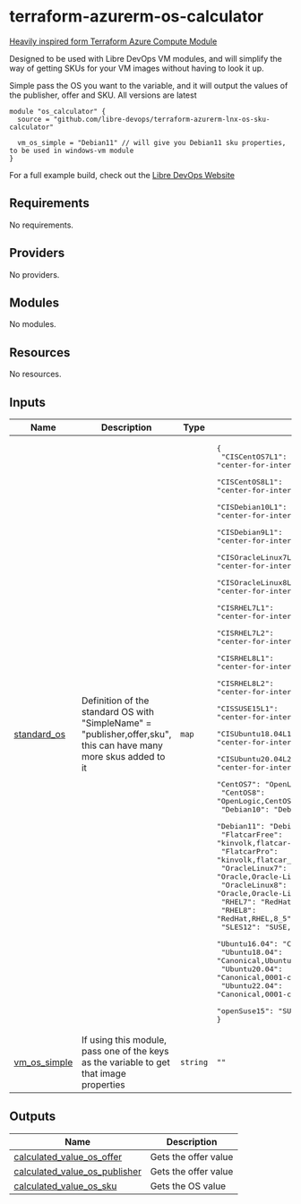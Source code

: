 # terraform-azurerm-os-calculator
[Heavily inspired form Terraform Azure Compute Module](https://github.com/Azure/terraform-azurerm-compute)

Designed to be used with Libre DevOps VM modules, and will simplify the way of getting SKUs for your VM images without having to look it up.

Simple pass the OS you want to the variable, and it will output the values of the publisher, offer and SKU.  All versions are latest

```hcl
module "os_calculator" {
  source = "github.com/libre-devops/terraform-azurerm-lnx-os-sku-calculator"

  vm_os_simple = "Debian11" // will give you Debian11 sku properties, to be used in windows-vm module
}
```

For a full example build, check out the [Libre DevOps Website](https://www.libredevops.org/quickstart/utils/terraform/using-lbdo-tf-modules-example.html)

## Requirements

No requirements.

## Providers

No providers.

## Modules

No modules.

## Resources

No resources.

## Inputs

| Name | Description | Type | Default | Required |
|------|-------------|------|---------|:--------:|
| <a name="input_standard_os"></a> [standard\_os](#input\_standard\_os) | Definition of the standard OS with "SimpleName" = "publisher,offer,sku", this can have many more skus added to it | `map` | <pre>{<br>  "CISCentOS7L1": "center-for-internet-security-inc,cis-centos-7-v2-1-1-l1,cis-centos7-l1",<br>  "CISCentOS8L1": "center-for-internet-security-inc,cis-centos-8-l1,cis-centos8-l1",<br>  "CISDebian10L1": "center-for-internet-security-inc,cis-debian-linux-10-l1,cis-debian10-l1",<br>  "CISDebian9L1": "center-for-internet-security-inc,cis-debian-linux-9-l1,cis-debian9-l1",<br>  "CISOracleLinux7L1": "center-for-internet-security-inc,cis-oracle-linux-7-v2-0-0-l1,cis-oracle7-l1-for-cis",<br>  "CISOracleLinux8L1": "center-for-internet-security-inc,cis-oracle-linux-8-l1,cis-oracle8-l1",<br>  "CISRHEL7L1": "center-for-internet-security-inc,cis-rhel-7-v2-2-0-l1,cis-rhel7-l1",<br>  "CISRHEL7L2": "center-for-internet-security-inc,cis-rhel-7-l2,cis-rhel7-l2",<br>  "CISRHEL8L1": "center-for-internet-security-inc,cis-rhel-8-l1,cis-rhel8-l1",<br>  "CISRHEL8L2": "center-for-internet-security-inc,cis-rhel-8-l2,cis-rhel8-l2",<br>  "CISSUSE15L1": "center-for-internet-security-inc,cis-suse15-l1,cis-suse15-l1",<br>  "CISUbuntu18.04L1": "center-for-internet-security-inc,cis-ubuntu-linux-1804-l1,cis-ubuntu1804-l1",<br>  "CISUbuntu20.04L2": "center-for-internet-security-inc,cis-ubuntu-linux-2004-l1,cis-ubuntu2004-l1",<br>  "CentOS7": "OpenLogic,CentOS,7_8",<br>  "CentOS8": "OpenLogic,CentOS,8_5",<br>  "Debian10": "Debian,debian-10,10",<br>  "Debian11": "Debian,debian-11,11",<br>  "FlatcarFree": "kinvolk,flatcar-container-linux-free,stable",<br>  "FlatcarPro": "kinvolk,flatcar_pro,stable",<br>  "OracleLinux7": "Oracle,Oracle-Linux,ol79",<br>  "OracleLinux8": "Oracle,Oracle-Linux,ol82",<br>  "RHEL7": "RedHat,RHEL,7_9",<br>  "RHEL8": "RedHat,RHEL,8_5",<br>  "SLES12": "SUSE,SLES,12-sp4-gen2",<br>  "Ubuntu16.04": "Canonical,UbuntuServer,16.04-LTS",<br>  "Ubuntu18.04": "Canonical,UbuntuServer,18.04-LTS",<br>  "Ubuntu20.04": "Canonical,0001-com-ubuntu-server-focal,20_04-lts",<br>  "Ubuntu22.04": "Canonical,0001-com-ubuntu-server-jammy-daily,22_04-daily-lts",<br>  "openSuse15": "SUSE,openSUSE-Leap,15-2"<br>}</pre> | no |
| <a name="input_vm_os_simple"></a> [vm\_os\_simple](#input\_vm\_os\_simple) | If using this module, pass one of the keys as the variable to get that image properties | `string` | `""` | no |

## Outputs

| Name | Description |
|------|-------------|
| <a name="output_calculated_value_os_offer"></a> [calculated\_value\_os\_offer](#output\_calculated\_value\_os\_offer) | Gets the offer value |
| <a name="output_calculated_value_os_publisher"></a> [calculated\_value\_os\_publisher](#output\_calculated\_value\_os\_publisher) | Gets the offer value |
| <a name="output_calculated_value_os_sku"></a> [calculated\_value\_os\_sku](#output\_calculated\_value\_os\_sku) | Gets the OS value |
